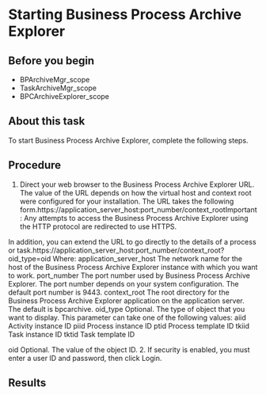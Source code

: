<!-- image -->

# Starting Business Process Archive Explorer

## Before you begin

- BPArchiveMgr\_scope
- TaskArchiveMgr\_scope
- BPCArchiveExplorer\_scope

## About this task

To start Business Process Archive Explorer, complete the
following steps.

## Procedure

1. Direct your web browser to the Business Process Archive
Explorer URL. The value of the URL depends on how the
virtual host and context root were configured for your installation.
The URL takes the following form.https://application\_server\_host:port\_number/context\_rootImportant: Any attempts to access the Business
Process Archive Explorer using the HTTP protocol are redirected to
use HTTPS.

In addition, you can extend
the URL to go directly to the details of a process or task.https://application\_server\_host:port\_number/context\_root?oid\_type=oid
Where:
application\_server\_host
The network name for the host of the Business Process Archive
Explorer instance with which you want to work.
port\_number
The port number used by Business Process Archive Explorer. The
port number depends on your system configuration. The default port
number is 9443.
context\_root
The root directory for the Business Process Archive Explorer application
on the application server. The default is bpcarchive.
oid\_type
Optional. The type of object that you want to display. This parameter
can take one of the following values:
aiid
Activity instance ID
piid
Process instance ID
ptid
Process template ID
tkiid
Task instance ID
tktid
Task template ID

oid
Optional. The value of the object ID.
2. If security is enabled, you must enter a user ID and password,
then click Login.

## Results

<!-- image -->